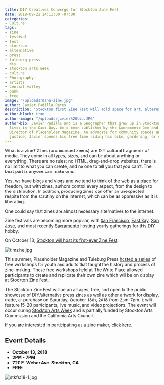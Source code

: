 ```yaml
---
title: DIY Creatives Converge for Stockton Zine Fest
date: 2018-09-22 14:11:00 -07:00
categories:
- Culture
tags:
- zine
- festival
- fest
- stockton
- alternative
- press
- tuleburg press
- diy
- stockton arts week
- culture
- Photography
- artists
- Central Valley
- punk
- free
image: "/uploads/dana-zine.jpg"
author: Javier Padilla Reyes
description: 'Stockton first Zine Fest will hold space for art, alternative DIY literature. '
author-block: true
author-image: "/uploads/javier%20bio.JPG"
author-bio: Javier Padilla and is a Geographer that grew up in Stockton, CA and currently
  lives in the East Bay. He's been published by the Sacramento Bee and is the Executive
  Director of Placeholder Magazine. An advocate for community spaces and environmental
  justice, Javier spends his free time riding his bike, gardening, or climbing.
---
```


What is a zine? Zines (pronounced zeens) are DIY cultural fragments of media. They come in all types, sizes, and can be about anything or everything. There are no rules; no HTML, drag-and-drop websites, there is no limit to what you can create, and no one to tell you that you can’t. The best part is anyone can make one.   

Yes, we have blogs and vlogs and we tend to think of the web as a place for freedom, but with zines, authors control every aspect, from the design to the distribution. In addition, producing zines can offer an unexpected respite from the scrutiny on the internet, which can be as oppressive as it is liberating.  

One could say that zines are almost necessary alternatives to the internet.   

Zine festivals are becoming more popular, with [San Francisco](www.sfzinefest.org/), [East Bay](https://www.ebabzfest.com), [San Jose](https://www.facebook.com/sbDIYzc/), and most recently [Sacramento](http://www.vergeart.com/attend/sacramento-zine-fest/) hosting yearly gatherings for this DIY hobby.  
     
On October 13, [Stockton will host its first-ever Zine Fest](https://www.facebook.com/events/306836576771517/).   

![timzine.jpg](/uploads/timzine.jpg)   
  
This summer, Placeholder Magazine and Tuleburg Press [hosted a series](https://www.facebook.com/events/478056055970112/) of free workshops for youth and adults that taught the history and process of zine-making. These free workshops held at The Write Place allowed participants to create and replicate their own zine which will be on display at Stockton Zine Fest.  

The Stockton Zine Fest will be an all ages, free, and open to the public showcase of DIY/alternative press zines as well as other artwork for display, trade, or purchase on Saturday, October 13th, 2018 from 2pm-7pm. It will feature 15-20 participants, live music, and video projections. The event will occur during [Stockton Arts Week](https://www.visitstockton.org/events/stockton-arts-week-stockton-zine-fest/) and is partially funded by Stockton Arts Commission and the California Arts Council.   

If you are interested in participating as a zine maker, [click here.](https://www.eventbrite.com/e/stockton-zine-fest-2018-tickets-49965879290)  
  

## Event Details
* **October 13, 2018**
* **2PM - 7PM**
* **720 E. Weber Ave. Stockton, CA**
* **FREE**

![stkfst18-1.jpg](/uploads/stkfst18-1.jpg)